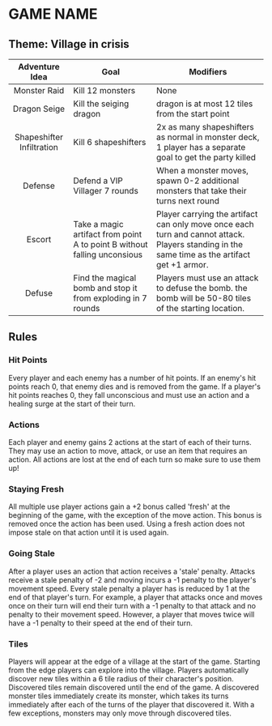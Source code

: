 # GAME NAME
## Theme: Village in crisis

|      Adventure Idea       | Goal                                                                     | Modifiers                                                                                                                                    |
| :-----------------------: | ------------------------------------------------------------------------ | -------------------------------------------------------------------------------------------------------------------------------------------- |
|       Monster Raid        | Kill 12 monsters                                                         | None                                                                                                                                         |
|       Dragon Seige        | Kill the seiging dragon                                                  | dragon is at most 12 tiles from the start point                                                                                              |
| Shapeshifter Infiltration | Kill 6 shapeshifters                                                     | 2x as many shapeshifters as normal in monster deck, 1 player has a separate goal to get the party killed                                     |
|          Defense          | Defend a VIP Villager 7 rounds                                           | When a monster moves, spawn 0-2 additional monsters that take their turns next round                                                         |
|          Escort           | Take a magic artifact from point A to point B without falling unconsious | Player carrying the artifact can only move once each turn and cannot attack. Players standing in the same time as the artifact get +1 armor. |
|          Defuse           | Find the magical bomb and stop it from exploding in 7 rounds             | Players must use an attack to defuse the bomb. the bomb will be 50-80 tiles of the starting location.                                        |
## Rules
### Hit Points
Every player and each enemy has a number of hit points. If an enemy's hit points reach 0, that enemy dies and is removed from the game. If a player's hit points reaches 0, they fall unconscious and must use an action and a healing surge at the start of their turn.
### Actions
Each player and enemy gains 2 actions at the start of each of their turns. They may use an action to move, attack, or use an item that requires an action. All actions are lost at the end of each turn so make sure to use them up!
### Staying Fresh
All multiple use player actions gain a +2 bonus called 'fresh' at the beginning of the game, with the exception of the move action. This bonus is removed once the action has been used. Using a fresh action does not impose stale on that action until it is used again.
### Going Stale
After a player uses an action that action receives a 'stale' penalty. Attacks receive a stale penalty of -2 and moving incurs a -1 penalty to the player's movement speed. Every stale penalty a player has is reduced by 1 at the end of that player's turn. For example, a player that attacks once and moves once on their turn will end their turn with a -1 penalty to that attack and no penalty to their movement speed. However, a player that moves twice will have a -1 penalty to their speed at the end of their turn.
### Tiles
Players will appear at the edge of a village at the start of the game. Starting from the edge players can explore into the village. Players automatically discover new tiles within a 6 tile radius of their character's position. Discovered tiles remain discovered until the end of the game. A discovered monster tiles immediately create its monster, which takes its turns immediately after each of the turns of the player that discovered it. With a few exceptions, monsters may only move through discovered tiles.
